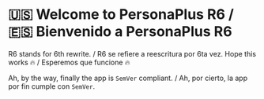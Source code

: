 <!--R6 MD ONLY, remove on merge-->
# :us: Welcome to PersonaPlus R6 / :es: Bienvenido a PersonaPlus R6

R6 stands for 6th rewrite. / R6 se refiere a reescritura por 6ta vez.
Hope this works :fire: / Esperemos que funcione :fire:

Ah, by the way, finally the app is `SemVer` compliant. / Ah, por cierto, la app por fin cumple con `SemVer`.
<!-- <h1 align="center">PersonaPlus</h1> -->

<!-- ![PersonaPlus banner](https://raw.githubusercontent.com/ZakaHaceCosas/personaplus/main/assets/PP_BANNER.png) -->

<!--markdownlint-disable-next-line-->
<!-- <div align="center">

[![GitHub last commit](https://img.shields.io/github/last-commit/ZakaHaceCosas/personaplus?style=for-the-badge&logo=github&color=black)](https://github.com/ZakaHaceCosas/personaplus/commits/)
[![GitHub Repo size](https://img.shields.io/github/repo-size/ZakaHaceCosas/personaplus?style=for-the-badge&logo=visualstudiocode)](https://github.com/ZakaHaceCosas/personaplus/tree/main/app)
[![GitHub Repo stars](https://img.shields.io/github/stars/ZakaHaceCosas/personaplus?style=for-the-badge&logo=github&color=orange)](https://github.com/ZakaHaceCosas/personaplus/stargazers)
![Created at](https://img.shields.io/github/created-at/ZakaHaceCosas/personaplus?style=for-the-badge&color=white&logo=github)
[![GitHub License](https://img.shields.io/github/license/zakahacecosas/personaplus?style=for-the-badge&color=%23d52e35)](https://github.com/ZakaHaceCosas/personaplus/blob/main/LICENSE.md)
[![Website](https://img.shields.io/website?url=https%3A%2F%2Fpersonaplus.vercel.app&up_message=WORKING%20%3A%5D&up_color=%2332FF80&down_message=NOT%20WORKING%20%3A%5B&down_color=%23FF3232&style=for-the-badge)](https://personaplus.vercel.app)
[![App version](https://img.shields.io/github/package-json/v/zakahacecosas/personaplus?style=for-the-badge&labelColor=%23000&color=%23fff)](https://github.com/ZakaHaceCosas/personaplus/blob/main/package.json#L3)

</div> -->

<!-- ## DATE UN PLUS

**PersonaPlus** es una app de código abierto 3 en 1 para ayudar a los usuarios a cuidar de su salud, dieta, y bienestar digital. A ***darse más***, como nos gusta decir.

Este repositorio es un *monorepo*, aloja la app PersonaPlus y la libreria [OpenHealthJS](https://github.com/ZakaHaceCosas/personaplus/blob/main/core/README.md), creada por nosotrs para obtener datos de salud precisos con los que ayudar al usuario.

## Descargar la app

Prueba la app descargando una *Pre-Release* desde la [página de lanzamientos](https://github.com/ZakaHaceCosas/personaplus/releases). **No hay versiones estables**, así que es normal encontrar fallos y funciones aún no implementadas.

### Testing

PersonaPlus está en su primera fase, codename "*PRE-APP*", con varios errores conocidos. Si encuentras algún problema, por favor [repórtalo aquí](https://github.com/ZakaHaceCosas/personaplus/issues). ¡Cada aporte cuenta!

## Funciones planeadas, hoja de ruta, y más

Muchas funciones están en desarrollo o por implementar. Puedes ver lo planeado en la página de Issues o en el [proyecto de GitHub](https://github.com/users/ZakaHaceCosas/projects/1/views/1).

Respecto a las *milestones*, estas incluyen las "issues" de etiqueta `ROADMAP` según para cuando se quieren completar. Cuando se vayan creando nuevas issues por los demás usuarios, como sugerencias o errores, aquellas que se acepten se irán añadiendo a las milestones según la prioridad dada.

## ¿Cómo contribuir?

Fácil: clona el repositorio (`git clone https://github.com/ZakaHaceCosas/personaplus.git`) y empieza a programar. Todas las contribuciones son bienvenidas. Programa a tu manera, aunque te agradecería seguir las [PAUTAS DE CONTRIBUCIÓN](https://github.com/ZakaHaceCosas/personaplus/blob/main/CONTRIBUTING.md) y la [DOCUMENTACIÓN](https://github.com/ZakaHaceCosas/personaplus/blob/main/DOCS.md).

## Licencia y créditos

### Licencia

PersonaPlus está licenciada bajo la licencia GPL-3.0-only. En resumen: puedes utilizar la aplicación para cualquier propósito, examinar, descargar, reutilizar, modificar y redistribuir el código fuente y las versiones modificadas libremente. Sin embargo, cualquier redistribución o modificación debe ser bajo la misma licencia GPL-3.0-only. Esto significa que tu redistribución debe ser de código abierto, incluir un acceso claro al código fuente y proporcionar créditos tanto al creador original como a cualquier otro contribuidor bajo GPL-3.0 u otras licencias que requieran atribución.

Asegúrate de que cualquier software de terceros utilizado que esté bajo diferentes licencias (como MIT) también se maneje adecuadamente según sus términos específicos.

### Créditos

#### Creador y contribuidores

Creado por Zakaria ([@ZakaHaceCosas](https://bento.me/zakahacecosas)).

[Todos los contribuidores aparecen en esta pestaña](https://github.com/zakaHaceCosas/personaplus/graphs/contributors). Los que hagan aportes significativos, aparecerán también aquí. ¡Gracias por contribuir!

#### Software libre

Gracias a todo este maravilloso software libre, PersonaPlus es posible. ¡Gracias!

- [React](https://react.dev/) (y los paquetes asociados)
- [React Native](https://reactnative.dev/) (y los paquetes asociados)
- [Expo](https://expo.dev/) (y los paquetes asociados)
- [React Native Countdown Circle Timer](https://github.com/vydimitrov/react-countdown-circle-timer/)
- [React Native SVG](https://github.com/software-mansion/react-native-svg)
- [React Navigation](https://github.com/react-navigation/react-navigation)
- [i18next](https://github.com/i18next/i18next)

## Únete al club de los que quieren darse más :]

<!--markdownlint-disable-next-line-- CLOSEME
<div align="center">

[![YouTube button](https://img.shields.io/badge/YouTube-PersonaPlus-red?style=for-the-badge&logo=youtube)](https://www.youtube.com/playlist?list=PLdif1flfmG__g_a1QSmBNnSh_6pAeRizW)
[![Discord button](https://img.shields.io/badge/Discord-Servidor_de_Discord-blue?style=for-the-badge&logo=discord&logoColor=white)](https://discord.com/invite/euVHrr46c6)

</div>
 -->
